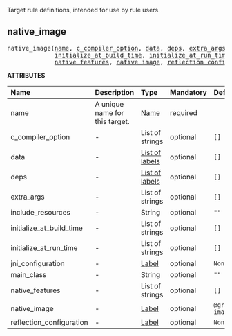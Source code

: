 <!-- Generated with Stardoc: http://skydoc.bazel.build -->

Target rule definitions, intended for use by rule users.

<a id="native_image"></a>

## native_image

<pre>
native_image(<a href="#native_image-name">name</a>, <a href="#native_image-c_compiler_option">c_compiler_option</a>, <a href="#native_image-data">data</a>, <a href="#native_image-deps">deps</a>, <a href="#native_image-extra_args">extra_args</a>, <a href="#native_image-include_resources">include_resources</a>,
             <a href="#native_image-initialize_at_build_time">initialize_at_build_time</a>, <a href="#native_image-initialize_at_run_time">initialize_at_run_time</a>, <a href="#native_image-jni_configuration">jni_configuration</a>, <a href="#native_image-main_class">main_class</a>,
             <a href="#native_image-native_features">native_features</a>, <a href="#native_image-native_image">native_image</a>, <a href="#native_image-reflection_configuration">reflection_configuration</a>)
</pre>

**ATTRIBUTES**

| Name                                                                       | Description                    | Type                                                                | Mandatory | Default                              |
| :------------------------------------------------------------------------- | :----------------------------- | :------------------------------------------------------------------ | :-------- | :----------------------------------- |
| <a id="native_image-name"></a>name                                         | A unique name for this target. | <a href="https://bazel.build/concepts/labels#target-names">Name</a> | required  |                                      |
| <a id="native_image-c_compiler_option"></a>c_compiler_option               | -                              | List of strings                                                     | optional  | <code>[]</code>                      |
| <a id="native_image-data"></a>data                                         | -                              | <a href="https://bazel.build/concepts/labels">List of labels</a>    | optional  | <code>[]</code>                      |
| <a id="native_image-deps"></a>deps                                         | -                              | <a href="https://bazel.build/concepts/labels">List of labels</a>    | optional  | <code>[]</code>                      |
| <a id="native_image-extra_args"></a>extra_args                             | -                              | List of strings                                                     | optional  | <code>[]</code>                      |
| <a id="native_image-include_resources"></a>include_resources               | -                              | String                                                              | optional  | <code>""</code>                      |
| <a id="native_image-initialize_at_build_time"></a>initialize_at_build_time | -                              | List of strings                                                     | optional  | <code>[]</code>                      |
| <a id="native_image-initialize_at_run_time"></a>initialize_at_run_time     | -                              | List of strings                                                     | optional  | <code>[]</code>                      |
| <a id="native_image-jni_configuration"></a>jni_configuration               | -                              | <a href="https://bazel.build/concepts/labels">Label</a>             | optional  | <code>None</code>                    |
| <a id="native_image-main_class"></a>main_class                             | -                              | String                                                              | optional  | <code>""</code>                      |
| <a id="native_image-native_features"></a>native_features                   | -                              | List of strings                                                     | optional  | <code>[]</code>                      |
| <a id="native_image-native_image"></a>native_image                         | -                              | <a href="https://bazel.build/concepts/labels">Label</a>             | optional  | <code>@graalvm//:native-image</code> |
| <a id="native_image-reflection_configuration"></a>reflection_configuration | -                              | <a href="https://bazel.build/concepts/labels">Label</a>             | optional  | <code>None</code>                    |
